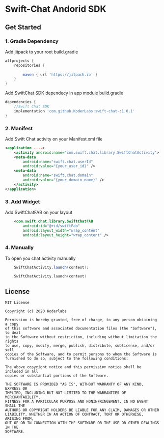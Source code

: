 # Swift-Chat Andorid SDK

## Get Started

### 1. Gradle Dependency

Add jitpack to your root build.gradle
```gradle
allprojects {
    repositories {
        ...
        maven { url 'https://jitpack.io' }
    }
}
```

Add SwiftChat SDK dependecy in app module build.gradle
```gradle
dependencies {
    //Swift Chat SDK
    implementation 'com.github.KoderLabs:swift-chat-:1.0.1'
}
```

### 2. Manifest

Add Swift Chat activity on your Manifest.xml file
```Manifest.xml
<application ....>
    <activity android:name="com.swift.chat.library.SwiftChatActivity">
    <meta-data
        android:name="swift.chat.userId"
        android:value="{your_user_id}" />
    <meta-data
        android:name="swift.chat.domain"
        android:value="{your_domain_name}" />
    </activity>
</application>
```

### 3. Add Widget

Add SwiftChatFAB on your layout

``` your_layout.xml
    <com.swift.chat.library.SwiftChatFAB
        android:id="@+id/swiftFab"
        android:layout_width="wrap_content"
        android:layout_height="wrap_content" />
```

### 4. Manually

To open you chat activity manually

``` Java
    SwiftChatActivity.launch(context);
```

``` Kotlin
    SwiftChatActivity.launch(context)
```

## License
```
MIT License

Copyright (c) 2020 Koderlabs

Permission is hereby granted, free of charge, to any person obtaining a copy
of this software and associated documentation files (the "Software"), to deal
in the Software without restriction, including without limitation the rights
to use, copy, modify, merge, publish, distribute, sublicense, and/or sell
copies of the Software, and to permit persons to whom the Software is
furnished to do so, subject to the following conditions:

The above copyright notice and this permission notice shall be included in all
copies or substantial portions of the Software.

THE SOFTWARE IS PROVIDED "AS IS", WITHOUT WARRANTY OF ANY KIND, EXPRESS OR
IMPLIED, INCLUDING BUT NOT LIMITED TO THE WARRANTIES OF MERCHANTABILITY,
FITNESS FOR A PARTICULAR PURPOSE AND NONINFRINGEMENT. IN NO EVENT SHALL THE
AUTHORS OR COPYRIGHT HOLDERS BE LIABLE FOR ANY CLAIM, DAMAGES OR OTHER
LIABILITY, WHETHER IN AN ACTION OF CONTRACT, TORT OR OTHERWISE, ARISING FROM,
OUT OF OR IN CONNECTION WITH THE SOFTWARE OR THE USE OR OTHER DEALINGS IN THE
SOFTWARE.
```